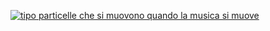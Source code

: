 [![tipo particelle che si muovono quando la musica si muove](https://img.youtube.com/vi/PzRjKHaQMAg/0.jpg)](https://www.youtube.com/watch?v=PzRjKHaQMAg)
